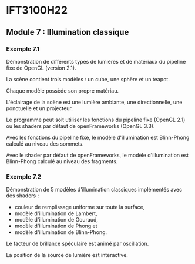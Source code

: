 # IFT3100H22

## Module 7 : Illumination classique

### Exemple 7.1

Démonstration de différents types de lumières et de matériaux du pipeline fixe de OpenGL (version 2.1).

La scène contient trois modèles : un cube, une sphère et un teapot.

Chaque modèle possède son propre matériau.

L'éclairage de la scène est une lumière ambiante, une directionnelle, une ponctuelle et un projecteur.

Le programme peut soit utiliser les fonctions du pipeline fixe (OpenGL 2.1) ou les shaders par défaut de openFrameworks (OpenGL 3.3).

Avec les fonctions du pipeline fixe, le modèle d'illumination est Blinn-Phong calculé au niveau des sommets.

Avec le shader par défaut de openFrameworks, le modèle d'illumination est Blinn-Phong calculé au niveau des fragments.

### Exemple 7.2

Démonstration de 5 modèles d'illumination classiques implémentés avec des shaders :

- couleur de remplissage uniforme sur toute la surface,
- modèle d'illumination de Lambert,
- modèle d'illumination de Gouraud,
- modèle d'illumination de Phong et
- modèle d'illumination de Blinn-Phong.

Le facteur de brillance spéculaire est animé par oscillation.

La position de la source de lumière est interactive.
